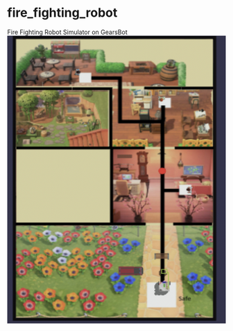# fire_fighting_robot
Fire Fighting Robot Simulator on GearsBot
![alt text](https://github.com/akhatsuleimenov/fire_fighting_robot/blob/master/map_picture.png)
